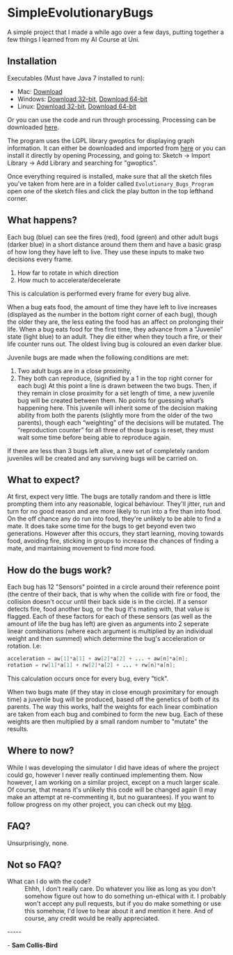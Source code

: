 # SimpleEvolutionaryBugs
A simple project that I made a while ago over a few days, putting together a few things I learned from my AI Course at Uni.

## Installation
Executables (Must have Java 7 installed to run):
* Mac: [Download](https://s3-ap-southeast-2.amazonaws.com/scb-downloads/Bugs/application.macosx.zip)
* Windows: [Download 32-bit](https://s3-ap-southeast-2.amazonaws.com/scb-downloads/Bugs/application.windows32.zip), [Download 64-bit](https://s3-ap-southeast-2.amazonaws.com/scb-downloads/Bugs/application.windows64.zip)
* Linux: [Download 32-bit](https://s3-ap-southeast-2.amazonaws.com/scb-downloads/Bugs/application.linux32.zip), [Download 64-bit](https://s3-ap-southeast-2.amazonaws.com/scb-downloads/Bugs/application.linux64.zip)

Or you can use the code and run through processing. Processing can be downloaded [here](http://processing.org).

The program uses the LGPL library gwoptics for displaying graph information. It can either be downloaded and imported from [here](http://www.gwoptics.org/processing/gwoptics_p5lib/) or you can install it directly by opening Processing, and going to: Sketch -> Import Library -> Add Library and searching for "gwoptics".

Once everything required is installed, make sure that all the sketch files you've taken from here are in a folder called `Evolutionary_Bugs_Program` open one of the sketch files and click the play button in the top lefthand corner.

## What happens?
Each bug (blue) can see the fires (red), food (green) and other adult bugs (darker blue) in a short distance around them them and have a basic grasp of how long they have left to live. They use these inputs to make two decisions every frame.
1. How far to rotate in which direction
2. How much to accelerate/decelerate

This is calculation is performed every frame for every bug alive.

When a bug eats food, the amount of time they have left to live increases (displayed as the number in the bottom right corner of each bug), though the older they are, the less eating the food has an affect on prolonging their life. When a bug eats food for the first time, they advance from a “Juvenile” state (light blue) to an adult. They die either when they touch a fire, or their life counter runs out. The oldest living bug is coloured an even darker blue. 

Juvenile bugs are made when the following conditions are met:
1. Two adult bugs are in a close proximity,
2. They both can reproduce, (signified by a 1 in the top right corner for each bug)
At this point a line is drawn between the two bugs. Then, if they remain in close proximity for a set length of time, a new juvenile bug will be created between them. No points for guessing what’s happening here. This juvenile will inherit some of the decision making ability from both the parents (slightly more from the older of the two parents), though each “weighting” of the decisions will be mutated. The “reproduction counter” for all three of those bugs is reset, they must wait some time before being able to reproduce again.

If there are less than 3 bugs left alive, a new set of completely random juveniles will be created and any surviving bugs will be carried on.

## What to expect?
At first, expect very little. The bugs are totally random and there is little prompting them into any reasonable, logical behaviour. They'll jitter, run and turn for no good reason and are more likely to run into a fire than into food. On the off chance any do run into food, they're unlikely to be able to find a mate. It does take some time for the bugs to get beyond even two generations. However after this occurs, they start learning, moving towards food, avoiding fire, sticking in groups to increase the chances of finding a mate, and maintaining movement to find more food.

## How do the bugs work?
Each bug has 12 "Sensors" pointed in a circle around their reference point (the centre of their back, that is why when the collide with fire or food, the collision doesn't occur until their back side is in the circle). If a sensor detects fire, food another bug, or the bug it's mating with, that value is flagged. Each of these factors for each of these sensors (as well as the amount of life the bug has left) are given as arguments into 2 seperate linear combinations (where each argument is multiplied by an individual weight and then summed) which determine the bug's acceleration or rotation. I.e:

```java
acceleration = aw[1]*a[1] + aw[2]*a[2] + ... + aw[n]*a[n];
rotation = rw[1]*a[1] + rw[2]*a[2] + ... + rw[n]*a[n];
```

This calculation occurs once for every bug, every "tick".

When two bugs mate (if they stay in close enough proximitary for enough time) a juvenile bug will be produced, based off the genetics of both of its parents. The way this works, half the weights for each linear combination are taken from each bug and combined to form the new bug. Each of these weights are then multiplied by a small random number to "mutate" the results.

## Where to now?
While I was developing the simulator I did have ideas of where the project could go, however I never really continued implementing them. Now however, I am working on a similar project, except on a much larger scale. Of course, that means it's unlikely this code will be changed again (I may make an attempt at re-commenting it, but no guarantees). If you want to follow progress on my other project, you can check out my [blog](http://128.199.73.180/).

## FAQ?
Unsurprisingly, none.

## Not so FAQ?
<dl>
  <dt>What can I do with the code?</dt>
  <dd>
    Ehhh, I don't really care. Do whatever you like as long as you don't somehow figure out how to do something un-ethical with it. I probably won't accept any pull requests, but if you do make something or use this somehow, I'd love to hear about it and mention it here. And of course, any credit would be really appreciated.
  </dd>
</dl>
-----

<span>-</span> **Sam Collis-Bird**
